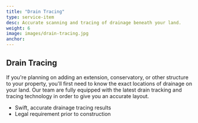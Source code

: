 ```yaml
---
title: "Drain Tracing"
type: service-item
desc: Accurate scanning and tracing of drainage beneath your land.
weight: 6
image: images/drain-tracing.jpg
anchor:
---
```

## Drain Tracing

If you're planning on adding an extension, conservatory, or other structure to your property, you'll first need to know the exact locations of drainage on your land. Our team are fully equipped with the latest drain tracking and tracing technology in order to give you an accurate layout.

* Swift, accurate drainage tracing results
* Legal requirement prior to construction
